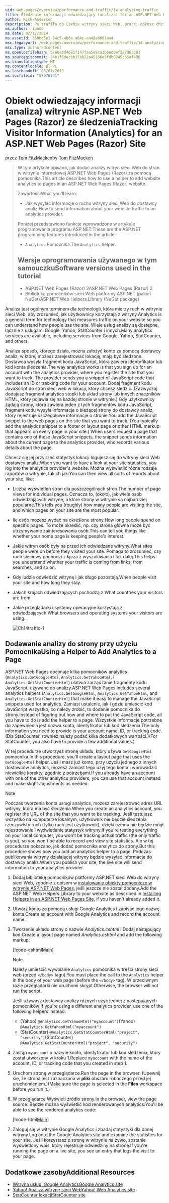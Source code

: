 ```yaml
---
uid: web-pages/overview/performance-and-traffic/14-analyzing-traffic
title: Śledzenie informacji odwiedzający (analiza) for an ASP.NET Web Pages (Razor) lokacji | Dokumentacja firmy Microsoft
author: Rick-Anderson
description: Po trafiła do Ciebie witryny sieci Web, pracę, możesz chcieć analizowanie ruchu witryny sieci Web.
ms.author: riande
ms.date: 02/17/2014
ms.assetid: 360bc6e1-84c5-4b8e-a84c-ea48ab807aa4
msc.legacyurl: /web-pages/overview/performance-and-traffic/14-analyzing-traffic
msc.type: authoredcontent
ms.openlocfilehash: 57e6a0d4681f147faa5e9ca3b6ed0ef287d6a381
ms.sourcegitcommit: 24b1f6decbb17bb22a45166e5fdb0845c65af498
ms.translationtype: MT
ms.contentlocale: pl-PL
ms.lasthandoff: 03/01/2019
ms.locfileid: "57076541"
---
```

<a name="tracking-visitor-information-analytics-for-an-aspnet-web-pages-razor-site"></a><span data-ttu-id="27497-103">Obiekt odwiedzający informacji (analiza) witrynie ASP.NET Web Pages (Razor) ze śledzenia</span><span class="sxs-lookup"><span data-stu-id="27497-103">Tracking Visitor Information (Analytics) for an ASP.NET Web Pages (Razor) Site</span></span>
====================
<span data-ttu-id="27497-104">przez [Tom FitzMacken](https://github.com/tfitzmac)</span><span class="sxs-lookup"><span data-stu-id="27497-104">by [Tom FitzMacken](https://github.com/tfitzmac)</span></span>

> <span data-ttu-id="27497-105">W tym artykule opisano, jak dodać analizy witryn sieci Web do stron w witrynie internetowej ASP.NET Web Pages (Razor) za pomocą pomocnika.</span><span class="sxs-lookup"><span data-stu-id="27497-105">This article describes how to use a helper to add website analytics to pages in an ASP.NET Web Pages (Razor) website.</span></span>
> 
> <span data-ttu-id="27497-106">Zawartość:</span><span class="sxs-lookup"><span data-stu-id="27497-106">What you'll learn:</span></span>
> 
> - <span data-ttu-id="27497-107">Jak wysyłać informacje o ruchu witryny sieci Web do dostawcy analiz.</span><span class="sxs-lookup"><span data-stu-id="27497-107">How to send information about your website traffic to an analytics provider.</span></span>
> 
> <span data-ttu-id="27497-108">Poniżej przedstawiono funkcje wprowadzone w artykule programowania programu ASP.NET:</span><span class="sxs-lookup"><span data-stu-id="27497-108">These are the ASP.NET programming features introduced in the article:</span></span>
> 
> - <span data-ttu-id="27497-109">`Analytics` Pomocnika.</span><span class="sxs-lookup"><span data-stu-id="27497-109">The `Analytics` helper.</span></span>
>   
> 
> ## <a name="software-versions-used-in-the-tutorial"></a><span data-ttu-id="27497-110">Wersje oprogramowania używanego w tym samouczku</span><span class="sxs-lookup"><span data-stu-id="27497-110">Software versions used in the tutorial</span></span>
> 
> 
> - <span data-ttu-id="27497-111">ASP.NET Web Pages (Razor) 2</span><span class="sxs-lookup"><span data-stu-id="27497-111">ASP.NET Web Pages (Razor) 2</span></span>
> - <span data-ttu-id="27497-112">Biblioteka pomocników sieci Web platformy ASP.NET (pakiet NuGet)</span><span class="sxs-lookup"><span data-stu-id="27497-112">ASP.NET Web Helpers Library (NuGet package)</span></span>


<span data-ttu-id="27497-113">Analiza jest ogólnym terminem dla technologii, która mierzy ruch w witrynie sieci Web, aby zrozumieć, jak użytkownicy korzystają z witryny.</span><span class="sxs-lookup"><span data-stu-id="27497-113">Analytics is a general term for technology that measures traffic on your website so you can understand how people use the site.</span></span> <span data-ttu-id="27497-114">Wiele usług analizy są dostępne, łącznie z usługami Google, Yahoo, StatCounter i innych.</span><span class="sxs-lookup"><span data-stu-id="27497-114">Many analytics services are available, including services from Google, Yahoo, StatCounter, and others.</span></span>

<span data-ttu-id="27497-115">Analiza sposób, którego działa, można założyć konto za pomocą dostawcy analiz, w której możesz zarejestrować lokację, mają być śledzone. Dostawca wysyła fragment kodu JavaScript, która zawiera identyfikator lub kod konta śledzenia.</span><span class="sxs-lookup"><span data-stu-id="27497-115">The way analytics works is that you sign up for an account with the analytics provider, where you register the site that you want to track. The provider sends you a snippet of JavaScript code that includes an ID or tracking code for your account.</span></span> <span data-ttu-id="27497-116">Dodaj fragment kodu JavaScript do stron sieci web w lokacji, który chcesz śledzić. (Zazwyczaj dodajesz fragment analytics stopki lub układ strony lub innych znaczników HTML, który pojawia się na każdej stronie w witrynie.) Gdy użytkownicy żądają strony, która zawiera jeden z tych fragmentów kodu JavaScript, fragment kodu wysyła informacje o bieżącej strony do dostawcy analiz, który rejestruje szczegółowe informacje o stronie.</span><span class="sxs-lookup"><span data-stu-id="27497-116">You add the JavaScript snippet to the web pages on the site that you want to track. (You typically add the analytics snippet to a footer or layout page or other HTML markup that appears on every page in your site.) When users request a page that contains one of these JavaScript snippets, the snippet sends information about the current page to the analytics provider, who records various details about the page.</span></span>

<span data-ttu-id="27497-117">Chcesz się jej przyjrzeć statystyk lokacji logujesz się do witryny sieci Web dostawcy analiz.</span><span class="sxs-lookup"><span data-stu-id="27497-117">When you want to have a look at your site statistics, you log into the analytics provider's website.</span></span> <span data-ttu-id="27497-118">Można wyświetlić różne rodzaje raportów o witrynie, takich jak:</span><span class="sxs-lookup"><span data-stu-id="27497-118">You can then view all sorts of reports about your site, like:</span></span>

- <span data-ttu-id="27497-119">Liczba wyświetleń stron dla poszczególnych stron.</span><span class="sxs-lookup"><span data-stu-id="27497-119">The number of page views for individual pages.</span></span> <span data-ttu-id="27497-120">Oznacza to, (około), jak wiele osób odwiedzających witrynę, a które strony w witrynie są najbardziej popularne.</span><span class="sxs-lookup"><span data-stu-id="27497-120">This tells you (roughly) how many people are visiting the site, and which pages on your site are the most popular.</span></span>
- <span data-ttu-id="27497-121">Ile osób możesz wydać na określone strony.</span><span class="sxs-lookup"><span data-stu-id="27497-121">How long people spend on specific pages.</span></span> <span data-ttu-id="27497-122">To może określić, np. czy strona główna może być utrzymywanie zainteresowania osób.</span><span class="sxs-lookup"><span data-stu-id="27497-122">This can tell you things like whether your home page is keeping people's interest.</span></span>
- <span data-ttu-id="27497-123">Jakie witryn osób były na przed ich odwiedzane witryny.</span><span class="sxs-lookup"><span data-stu-id="27497-123">What sites people were on before they visited your site.</span></span> <span data-ttu-id="27497-124">Pomaga to zrozumieć, czy ruch sieciowy pochodzi z łącza z wyszukiwania i tak dalej.</span><span class="sxs-lookup"><span data-stu-id="27497-124">This helps you understand whether your traffic is coming from links, from searches, and so on.</span></span>
- <span data-ttu-id="27497-125">Gdy ludzie odwiedzić witrynę i jak długo pozostają.</span><span class="sxs-lookup"><span data-stu-id="27497-125">When people visit your site and how long they stay.</span></span>
- <span data-ttu-id="27497-126">Jakich krajach odwiedzających pochodzą z.</span><span class="sxs-lookup"><span data-stu-id="27497-126">What countries your visitors are from.</span></span>
- <span data-ttu-id="27497-127">Jakie przeglądarki i systemy operacyjne korzystają z odwiedzających.</span><span class="sxs-lookup"><span data-stu-id="27497-127">What browsers and operating systems your visitors are using.</span></span>

    ![Ch14traffic-1](14-analyzing-traffic/_static/image1.jpg)

## <a name="using-a-helper-to-add-analytics-to-a-page"></a><span data-ttu-id="27497-129">Dodawanie analizy do strony przy użyciu Pomocnika</span><span class="sxs-lookup"><span data-stu-id="27497-129">Using a Helper to Add Analytics to a Page</span></span>

<span data-ttu-id="27497-130">ASP.NET Web Pages obejmuje kilka pomocników analytics (`Analytics.GetGoogleHtml`, `Analytics.GetYahooHtml`, i `Analytics.GetStatCounterHtml`) ułatwia zarządzanie fragmenty kodu JavaScript, używane do analizy.</span><span class="sxs-lookup"><span data-stu-id="27497-130">ASP.NET Web Pages includes several analytics helpers (`Analytics.GetGoogleHtml`, `Analytics.GetYahooHtml`, and `Analytics.GetStatCounterHtml`) that make it easy to manage the JavaScript snippets used for analytics.</span></span> <span data-ttu-id="27497-131">Zamiast ustalenie, jak i gdzie umieścić kod JavaScript wszystko, co należy zrobić, to dodanie pomocnika do strony.</span><span class="sxs-lookup"><span data-stu-id="27497-131">Instead of figuring out how and where to put the JavaScript code, all you have to do is add the helper to a page.</span></span> <span data-ttu-id="27497-132">Wszystkie informacje potrzebne do zapewnienia jest nazwa konta, identyfikator lub kod śledzenia.</span><span class="sxs-lookup"><span data-stu-id="27497-132">The only information you need to provide is your account name, ID, or tracking code.</span></span> <span data-ttu-id="27497-133">(Dla StatCounter, również należy podać kilka dodatkowych wartości.)</span><span class="sxs-lookup"><span data-stu-id="27497-133">(For StatCounter, you also have to provide a few additional values.)</span></span>

<span data-ttu-id="27497-134">W tej procedurze utworzysz stronę układu, który używa `GetGoogleHtml` pomocnika.</span><span class="sxs-lookup"><span data-stu-id="27497-134">In this procedure, you'll create a layout page that uses the `GetGoogleHtml` helper.</span></span> <span data-ttu-id="27497-135">Jeśli masz już konto, przy użyciu jednego z innych dostawców analytics, możesz zamiast tego użyj tego konta i wprowadzić niewielkie korekty, zgodnie z potrzebami.</span><span class="sxs-lookup"><span data-stu-id="27497-135">If you already have an account with one of the other analytics providers, you can use that account instead and make slight adjustments as needed.</span></span>

> [!NOTE]
> <span data-ttu-id="27497-136">Podczas tworzenia konta usługi analytics, możesz zarejestrować adres URL witryny, która ma być śledzenia.</span><span class="sxs-lookup"><span data-stu-id="27497-136">When you create an analytics account, you register the URL of the site that you want to be tracking.</span></span> <span data-ttu-id="27497-137">Jeśli testujesz wszystko na komputerze lokalnym, użytkownik nie będzie śledzenia rzeczywisty ruch (tylko ruch jest użytkownik), dzięki czemu nie będzie mógł rejestrowanie i wyświetlanie statystyk witryny.</span><span class="sxs-lookup"><span data-stu-id="27497-137">If you're testing everything on your local computer, you won't be tracking actual traffic (the only traffic is you), so you won't be able to record and view site statistics.</span></span> <span data-ttu-id="27497-138">Ale w tej procedurze pokazano, jak dodać pomocnika analytics do strony.</span><span class="sxs-lookup"><span data-stu-id="27497-138">But this procedure shows how you add an analytics helper to a page.</span></span> <span data-ttu-id="27497-139">Podczas publikowania witryny działającej witryny będzie wysyłać informacje do dostawcy analiz.</span><span class="sxs-lookup"><span data-stu-id="27497-139">When you publish your site, the live site will send information to your analytics provider.</span></span>


1. <span data-ttu-id="27497-140">Dodaj bibliotekę pomocników platformy ASP.NET sieci Web do witryny sieci Web, zgodnie z opisem w [instalowanie obiekty pomocnicze w witrynie ASP.NET Web Pages](https://go.microsoft.com/fwlink/?LinkId=252372), jeśli jeszcze nie został dodany.</span><span class="sxs-lookup"><span data-stu-id="27497-140">Add the ASP.NET Web Helpers Library to your website as described in [Installing Helpers in an ASP.NET Web Pages Site](https://go.microsoft.com/fwlink/?LinkId=252372), if you haven't already added it.</span></span>
2. <span data-ttu-id="27497-141">Utwórz konto za pomocą usługi Google Analytics i zapisać jego nazwę konta.</span><span class="sxs-lookup"><span data-stu-id="27497-141">Create an account with Google Analytics and record the account name.</span></span>
3. <span data-ttu-id="27497-142">Tworzenie układu strony o nazwie *Analytics.cshtml* i Dodaj następujący kod:</span><span class="sxs-lookup"><span data-stu-id="27497-142">Create a layout page named *Analytics.cshtml* and add the following markup:</span></span>

    [!code-cshtml[Main](14-analyzing-traffic/samples/sample1.cshtml)]

    > [!NOTE]
    > <span data-ttu-id="27497-143">Należy umieścić wywołanie `Analytics` pomocnika w treści strony sieci web (przed `</body>` tagu).</span><span class="sxs-lookup"><span data-stu-id="27497-143">You must place the call to the `Analytics` helper in the body of your web page (before the `</body>` tag).</span></span> <span data-ttu-id="27497-144">W przeciwnym razie przeglądarki nie uruchomi skrypt.</span><span class="sxs-lookup"><span data-stu-id="27497-144">Otherwise, the browser will not run the script.</span></span>

    <span data-ttu-id="27497-145">Jeśli używasz dostawcy analizy różnych użyć jednej z następujących pomocników:</span><span class="sxs-lookup"><span data-stu-id="27497-145">If you're using a different analytics provider, use one of the following helpers instead:</span></span>

    - <span data-ttu-id="27497-146">(Yahoo) `@Analytics.GetYahooHtml("myaccount")`</span><span class="sxs-lookup"><span data-stu-id="27497-146">(Yahoo) `@Analytics.GetYahooHtml("myaccount")`</span></span>
    - <span data-ttu-id="27497-147">(StatCounter) `@Analytics.GetStatCounterHtml("project", "security")`</span><span class="sxs-lookup"><span data-stu-id="27497-147">(StatCounter) `@Analytics.GetStatCounterHtml("project", "security")`</span></span>
4. <span data-ttu-id="27497-148">Zastąp `myaccount` o nazwie konto, identyfikator lub kod śledzenia, który został utworzony w kroku 1.</span><span class="sxs-lookup"><span data-stu-id="27497-148">Replace `myaccount` with the name of the account, ID, or tracking code that you created in step 1.</span></span>
5. <span data-ttu-id="27497-149">Uruchom stronę w przeglądarce.</span><span class="sxs-lookup"><span data-stu-id="27497-149">Run the page in the browser.</span></span> <span data-ttu-id="27497-150">(Upewnij się, że strona jest zaznaczona w **pliki** obszaru roboczego przed jej uruchomieniem.)</span><span class="sxs-lookup"><span data-stu-id="27497-150">(Make sure the page is selected in the **Files** workspace before you run it.)</span></span>
6. <span data-ttu-id="27497-151">W przeglądarce Wyświetl źródło strony.</span><span class="sxs-lookup"><span data-stu-id="27497-151">In the browser, view the page source.</span></span> <span data-ttu-id="27497-152">Będzie można wyświetlić kod renderowanych analytics:</span><span class="sxs-lookup"><span data-stu-id="27497-152">You'll be able to see the rendered analytics code:</span></span>

    [!code-html[Main](14-analyzing-traffic/samples/sample2.html)]
7. <span data-ttu-id="27497-153">Zaloguj się w witrynie Google Analytics i zbadaj statystyki dla danej witryny.</span><span class="sxs-lookup"><span data-stu-id="27497-153">Log onto the Google Analytics site and examine the statistics for your site.</span></span> <span data-ttu-id="27497-154">Jeśli korzystasz z stronę w witrynie na żywo, zostanie wyświetlony wpis, który rejestruje odwiedziny na stronę.</span><span class="sxs-lookup"><span data-stu-id="27497-154">If you're running the page on a live site, you see an entry that logs the visit to your page.</span></span>

<a id="Additional_Resources"></a>
## <a name="additional-resources"></a><span data-ttu-id="27497-155">Dodatkowe zasoby</span><span class="sxs-lookup"><span data-stu-id="27497-155">Additional Resources</span></span>

- [<span data-ttu-id="27497-156">Witryna usługi Google Analytics</span><span class="sxs-lookup"><span data-stu-id="27497-156">Google Analytics site</span></span>](https://www.google.com/analytics/)
- [<span data-ttu-id="27497-157">Yahoo! Analiza witrynę sieci Web</span><span class="sxs-lookup"><span data-stu-id="27497-157">Yahoo! Web Analytics site</span></span>](http://help.yahoo.com/l/us/yahoo/ywa/)
- [<span data-ttu-id="27497-158">StatCounter lokacji</span><span class="sxs-lookup"><span data-stu-id="27497-158">StatCounter site</span></span>](http://statcounter.com/)
